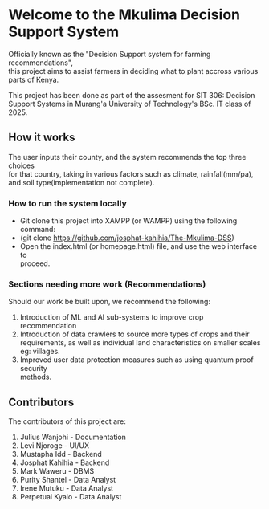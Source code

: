 # Welcome to the Mkulima Decision Support System
Officially known as the "Decision Support system for farming recommendations",\
 this project aims to assist farmers in deciding what to plant accross various\
 parts of Kenya.

This project has been done as part of the assesment for SIT 306: Decision\
 Support Systems in Murang'a University of Technology's BSc. IT class of\
 2025.

## How it works
The user inputs their county, and the system recommends the top three choices\
 for that country, taking in various factors such as climate, rainfall(mm/pa),\
 and soil type(implementation not complete).

### How to run the system locally
- Git clone this project into XAMPP (or WAMPP) using the following command:
- (git clone https://github.com/josphat-kahihia/The-Mkulima-DSS)
- Open the index.html (or homepage.html) file, and use the web interface to\
 proceed.

### Sections needing more work (Recommendations)
Should our work be built upon, we recommend the following:
1. Introduction of ML and AI sub-systems to improve crop recommendation
2. Introduction of data crawlers to source more types of crops and their\
 requirements, as well as individual land characteristics on smaller scales\
 eg: villages.
3. Improved user data protection measures such as using quantum proof security\
 methods.

## Contributors
The contributors of this project are:
1. Julius Wanjohi - Documentation
2. Levi Njoroge - UI/UX
3. Mustapha Idd - Backend
4. Josphat Kahihia - Backend
5. Mark Waweru - DBMS
6. Purity Shantel - Data Analyst
7. Irene Mutuku - Data Analyst
8. Perpetual Kyalo - Data Analyst
